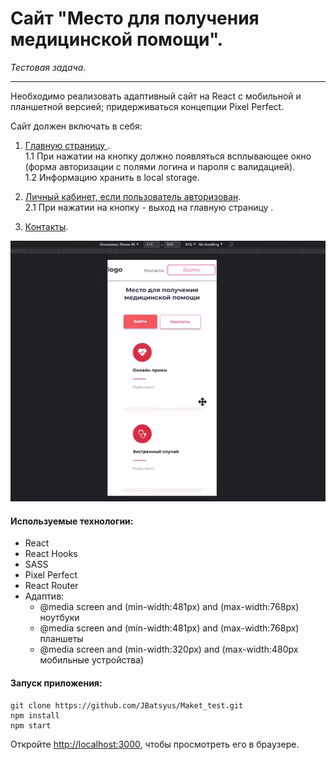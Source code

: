 # Сайт "Место для получения медицинской помощи".

_Тестовая задача_.

---

Необходимо реализовать адаптивный сайт на React с мобильной и планшетной версией; придерживаться концепции Pixel Perfect.

Сайт должен включать в себя:

1. <ins>Главную страницу </ins>. <br>
   1.1 При нажатии на кнопку должно появляться всплывающее окно (форма авторизации с полями логина и пароля с валидацией).<br>
   1.2 Информацию хранить в local storage.<br>

2. <ins>Личный кабинет, если пользователь авторизован</ins>.<br>
   2.1 При нажатии на кнопку - выход на главную страницу .<br>

3. <ins>Контакты</ins>.<br>

![gif](https://github.com/JBatsyus/Maket_test/blob/master/src/assets/images/gif.gif)

#### Используемые технологии:

- React
- React Hooks
- SASS
- Pixel Perfect
- React Router
- Адаптив:
  - @media screen and (min-width:481px) and (max-width:768px)
    ноутбуки
  - @media screen and (min-width:481px) and (max-width:768px)
    планшеты
  - @media screen and (min-width:320px) and (max-width:480px
    мобильные устройства)

#### Запуск приложения:

```
git clone https://github.com/JBatsyus/Maket_test.git
npm install
npm start
```

Откройте [http://localhost:3000](http://localhost:3000), чтобы просмотреть его в браузере.
